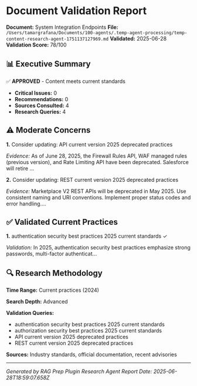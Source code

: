 # Document Validation Report

**Document:** System Integration Endpoints
**File:** `/Users/tamargrafana/Documents/100-agents/.temp-agent-processing/temp-content-research-agent-1751137127969.md`
**Validated:** 2025-06-28
**Validation Score:** 78/100

## 📊 Executive Summary

✅ **APPROVED** - Content meets current standards

- **Critical Issues:** 0
- **Recommendations:** 0
- **Sources Consulted:** 4
- **Research Queries:** 4

## ⚠️ Moderate Concerns

**1.** Consider updating: API current version 2025 deprecated practices

*Evidence:* As of June 28, 2025, the Firewall Rules API, WAF managed rules (previous version), and Rate Limiting API have been deprecated. Salesforce will retire ...

**2.** Consider updating: REST current version 2025 deprecated practices

*Evidence:* Marketplace V2 REST APIs will be deprecated in May 2025. Use consistent naming and URI conventions. Implement proper status codes and error handling....

## ✅ Validated Current Practices

**1.** authentication security best practices 2025 current standards ✓

*Validation:* In 2025, authentication security best practices emphasize strong passwords, multi-factor authenticat...

## 🔍 Research Methodology

**Time Range:** Current practices (2024)

**Search Depth:** Advanced

**Validation Queries:**
- authentication security best practices 2025 current standards
- authorization security best practices 2025 current standards
- API current version 2025 deprecated practices
- REST current version 2025 deprecated practices

**Sources:** Industry standards, official documentation, recent advisories

---

*Generated by RAG Prep Plugin Research Agent*
*Report Date: 2025-06-28T18:59:07.658Z*
